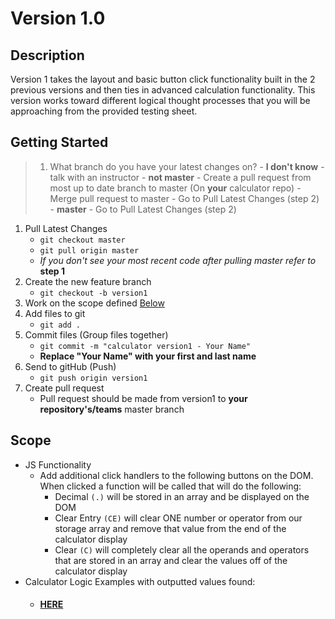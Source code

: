 # Version 1.0

## Description
Version 1 takes the layout and basic button click functionality built in the 2 previous versions and then ties in advanced calculation functionality. This version works toward different logical thought processes that you will be approaching from the provided testing sheet.

## Getting Started
> 1. What branch do you have your latest changes on?
    - **I don't know** - talk with an instructor
    - **not master**
        - Create a pull request from most up to date branch to master (On **your** calculator repo)
        - Merge pull request to master
        - Go to Pull Latest Changes (step 2)
    - **master** - Go to Pull Latest Changes (step 2)
1. Pull Latest Changes
    - `git checkout master`
    - `git pull origin master`
    - *If you don't see your most recent code after pulling master refer to* **step 1**
1. Create the new feature branch
    - `git checkout -b version1`
1. Work on the scope defined <a href="https://github.com/Learning-Fuze/calculator/tree/v1#scope">Below</a>
1. Add files to git
    - `git add .`
1. Commit files (Group files together)
    - `git commit -m "calculator version1 - Your Name"`
    - **Replace "Your Name" with your first and last name**
1. Send to gitHub (Push)
    - `git push origin version1`
1. Create pull request
    - Pull request should be made from version1 to **your repository's/teams** master branch


## Scope
- JS Functionality
    - Add additional click handlers to the following buttons on the DOM. When clicked a function will be called that will do the following:
        - Decimal `(.)` will be stored in an array and be displayed on the DOM
        - Clear Entry `(CE)` will clear ONE number or operator from our storage array and remove that value from the end of the calculator display
        - Clear `(C)` will completely clear all the operands and operators that are stored in an array and clear the values off of the calculator display
- Calculator Logic Examples with outputted values found: 
    - #### <a href="https://docs.google.com/spreadsheets/d/1HRpRqdyQrax5vgwrVatcOxSxly6GHXXfZuzc0lb9Tfg/pubhtml#">HERE</a>

